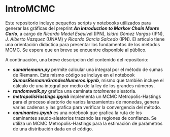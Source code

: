 # IntroMCMC
Este repositorio incluye pequeños scripts y notebooks utilizados para generar las gráficas del preprint
***An introduction to Markov Chain Monte Carlo***, a cargo de 
*Ricardo Medel Esquive*l (IPN), *Isidro Gómez Vargas* (IPN), *J. Alberto Vazquez* (UNAM) y *Ricardo García Salcedo* (IPN). 
El artículo 
tiene una orientación didáctica para presentar los fundamentos de los métodos MCMC. Se espera que en breve
se encuentre disponible al público.

A continuación, una breve descripción del contenido del repositorio: 

  - ***sumariemann.py*** permite calcular una integral por el método de sumas de Riemann. Este mismo código se incluye en el notebook ***SumasRiemannGrandesNumeros.ipynb***, mismo que también incluye el cálculo de una integral por medio de la ley de los grandes números.
  - ***randomwalk.py*** grafica una caminata *totalmente* aleatoria.
  - ***metropolisHastings.ipynb*** implementa un MCMC Metropolis-Hastings para el proceso aleatorio de varios 
  lanzamientos de monedas, genera varias cadenas y las grafica para verificar la convergencia del método. 
  - ***caminantes.ipynb*** es una notebook que grafica la ruta de los caminantes seudo-aleatorios 
  trazando las regiones de confianza. Se utiliza un MCMC Metropolis-Hastings para la estimación de parámetros 
  de una distribución dada en el código. 
